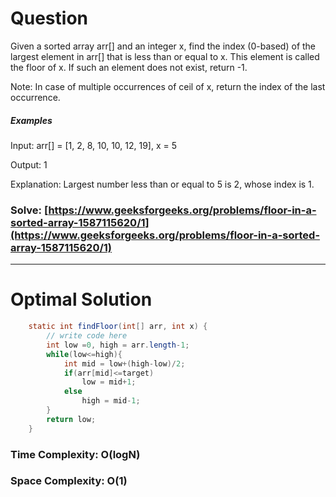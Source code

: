 # Question  
Given a sorted array arr[] and an integer x, find the index (0-based) of the largest element in arr[] that is less than or equal to x. This element is called the floor of x. If such an element does not exist, return -1.

Note: In case of multiple occurrences of ceil of x, return the index of the last occurrence.

##### Examples

Input: arr[] = [1, 2, 8, 10, 10, 12, 19], x = 5

Output: 1

Explanation: Largest number less than or equal to 5 is 2, whose index is 1.
  
### Solve: [https://www.geeksforgeeks.org/problems/floor-in-a-sorted-array-1587115620/1](https://www.geeksforgeeks.org/problems/floor-in-a-sorted-array-1587115620/1)

***

# Optimal Solution  

``` java
    static int findFloor(int[] arr, int x) {
        // write code here
        int low =0, high = arr.length-1;
        while(low<=high){
            int mid = low+(high-low)/2;
            if(arr[mid]<=target)
                low = mid+1;
            else
                high = mid-1;
        }
        return low;
    }
```

### Time Complexity: O(logN)  
### Space Complexity: O(1) 